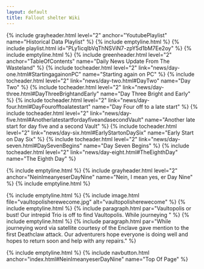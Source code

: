 ```yaml
---
layout: default
title: Fallout shelter Wiki
---
```

{% include grayheader.html level="2" anchor="YoutubePlaylist" name="Historical Data Playlist" %}
{% include emptyline.html %}
{% include playlist.html id="PLy1icqIbVqThNSViN7-zpY5d1bM7Ee2oy" %}
{% include emptyline.html %}
{% include greenheader.html level="2" anchor="TableOfContents" name="Daily News Update From The Wasteland" %}
{% include tocheader.html level="2" link="news/day-one.html#StartingagainonPC" name="Starting again on PC" %}
{% include tocheader.html level="2" link="news/day-two.html#DayTwo" name="Day Two" %}
{% include tocheader.html level="2" link="news/day-three.html#DayThreeBrightandEarly" name="Day Three Bright and Early" %}
{% include tocheader.html level="2" link="news/day-four.html#DayFourofftoalatestart" name="Day Four off to a late start" %}
{% include tocheader.html level="2" link="news/day-five.html#AnotherlatestartfordayfiveandasecondVault" name="Another late start for day five and a second Vault" %}
{% include tocheader.html level="2" link="news/day-six.html#EarlyStartonDaySix" name="Early Start on Day Six" %}
{% include tocheader.html level="2" link="news/day-seven.html#DaySevenBegins" name="Day Seven Begins" %}
{% include tocheader.html level="2" link="news/day-eight.html#TheEighthDay" name="The Eighth Day" %}

{% include emptyline.html %}
{% include grayheader.html level="2" anchor="NeinImeanyeserDayNine" name="Nein, I mean yes, er Day Nine" %}
{% include emptyline.html %}


{% include emptyline.html %}
{% include image.html file="vaultopolisherewecome.jpg" alt="vaultopolisherewecome" %}
{% include emptyline.html %}
{% include paragraph.html par="Vaultopolis or bust! Our intrepid Trio is off to find Vaultopolis. While journeying " %}
{% include emptyline.html %}
{% include paragraph.html par="While journeying word via satellite courtesy of the Enclave gave mention to the first Deathclaw attack. Our adventurers hope everyone is doing well and hopes to return soon and help with any repairs." %}


{% include emptyline.html %}
{% include navbutton.html anchor="index.html#NeinImeanyeserDayNine" name="Top Of Page" %}

